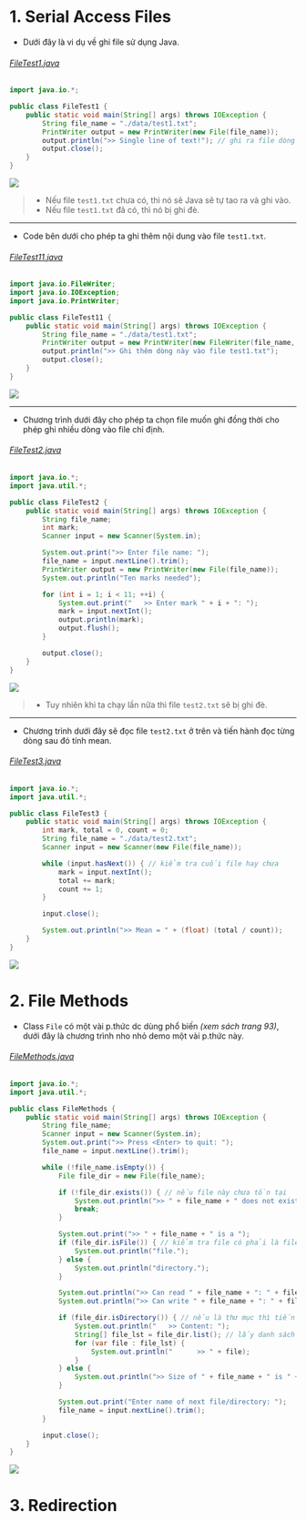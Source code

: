 # 1. Serial Access Files
* Dưới đây là vi dụ về ghi file sử dụng Java.
###### [FileTest1.java](FileTest1.java)
```java
import java.io.*;

public class FileTest1 {
    public static void main(String[] args) throws IOException {
        String file_name = "./data/test1.txt";
        PrintWriter output = new PrintWriter(new File(file_name));
        output.println(">> Single line of text!"); // ghi ra file dòng này
        output.close();
    }
}
```
![](../images/04_00.png)

> * Nếu file `test1.txt` chưa có, thì nó sẽ Java sẽ tự tao ra và ghi vào.
> * Nếu file `test1.txt` đã có, thì nó bị ghi đè.

<hr>

* Code bên dưới cho phép ta ghi thêm nội dung vào file `test1.txt`.
###### [FileTest11.java](FileTest11.java)
```java
import java.io.FileWriter;
import java.io.IOException;
import java.io.PrintWriter;

public class FileTest11 {
    public static void main(String[] args) throws IOException {
        String file_name = "./data/test1.txt";
        PrintWriter output = new PrintWriter(new FileWriter(file_name, true));
        output.println(">> Ghi thêm dòng này vào file test1.txt");
        output.close();
    }
}
```
![](../images/04_01.png)

<hr>

* Chương trình dưới đây cho phép ta chọn file muốn ghi đồng thời cho phép ghi nhiều dòng vào file chỉ định.
###### [FileTest2.java](FileTest2.java)
```java
import java.io.*;
import java.util.*;

public class FileTest2 {
    public static void main(String[] args) throws IOException {
        String file_name;
        int mark;
        Scanner input = new Scanner(System.in);

        System.out.print(">> Enter file name: ");
        file_name = input.nextLine().trim();
        PrintWriter output = new PrintWriter(new File(file_name));
        System.out.println("Ten marks needed");

        for (int i = 1; i < 11; ++i) {
            System.out.print("   >> Enter mark " + i + ": ");
            mark = input.nextInt();
            output.println(mark);
            output.flush();
        }

        output.close();
    }
}
```
![](../images/04_02.png)
> * Tuy nhiên khi ta chạy lần nữa thì file `test2.txt` sẽ bị ghi đè.

<hr>

* Chương trình dưới đây sẽ đọc file `test2.txt` ở trên và tiến hành đọc từng dòng sau đó tính mean.
###### [FileTest3.java](FileTest3.java)
```java
import java.io.*;
import java.util.*;

public class FileTest3 {
    public static void main(String[] args) throws IOException {
        int mark, total = 0, count = 0;
        String file_name = "./data/test2.txt";
        Scanner input = new Scanner(new File(file_name));

        while (input.hasNext()) { // kiểm tra cuối file hay chưa
            mark = input.nextInt();
            total += mark;
            count += 1;
        }

        input.close();

        System.out.println(">> Mean = " + (float) (total / count));
    }
}
```
![](../images/04_03.png)

# 2. File Methods
* Class `File` có một vài p.thức dc dùng phổ biến _(xem sách trang 93)_, dưới đây là chương trình nho nhỏ demo một vài p.thức này.
###### [FileMethods.java](FileMethods.java)
```java
import java.io.*;
import java.util.*;

public class FileMethods {
    public static void main(String[] args) throws IOException {
        String file_name;
        Scanner input = new Scanner(System.in);
        System.out.print(">> Press <Enter> to quit: ");
        file_name = input.nextLine().trim();

        while (!file_name.isEmpty()) {
            File file_dir = new File(file_name);

            if (!file_dir.exists()) { // nếu file này chưa tồn tại
                System.out.println(">> " + file_name + " does not exist.");
                break;
            }

            System.out.print(">> " + file_name + " is a ");
            if (file_dir.isFile()) { // kiểm tra file có phải là file hay ko hay là thư mục hoặc qq j khác
                System.out.println("file.");
            } else {
                System.out.println("directory.");
            }

            System.out.println(">> Can read " + file_name + ": " + file_dir.canRead());
            System.out.println(">> Can write " + file_name + ": " + file_dir.canWrite());

            if (file_dir.isDirectory()) { // nếu là thư mục thì tiến hành đọc tên các file bên trong nó
                System.out.println("   >> Content: ");
                String[] file_lst = file_dir.list(); // lấy danh sách các file bên trong nó
                for (var file : file_lst) {
                    System.out.println("      >> " + file);
                }
            } else {
                System.out.println(">> Size of " + file_name + " is " + file_dir.length() + " bytes");
            }

            System.out.print("Enter name of next file/directory: ");
            file_name = input.nextLine().trim();
        }

        input.close();
    }
}
```
![](../images/04_04.png)

# 3. Redirection

